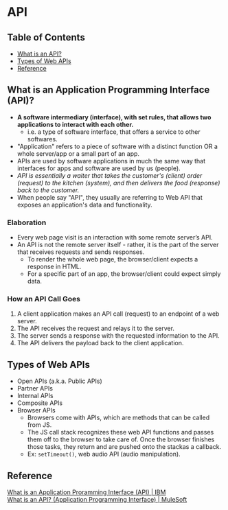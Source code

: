 # API

## Table of Contents
- [What is an API?](#what-is-an-api)
- [Types of Web APIs](#types-of-web-apis)
- [Reference](#reference)

## What is an Application Programming Interface (API)?
- **A software intermediary (interface), with set rules, that allows two applications to interact with each other.**
  - i.e. a type of software interface, that offers a service to other softwares.
- "Application" refers to a piece of software with a distinct function OR a whole server/app or a small part of an app.
- APIs are used by software applications in much the same way that interfaces for apps and software are used by us (people).
- *API is essentially a waiter that takes the customer's (client) order (request) to the kitchen (system), and then delivers the food (response) back to the customer.*
- When people say "API", they usually are referring to Web API that exposes an application's data and functionality.
### Elaboration
- Every web page visit is an interaction with some remote server’s API.
- An API is not the remote server itself - rather, it is the part of the server that receives requests and sends responses.
  - To render the whole web page, the browser/client expects a response in HTML.
  - For a specific part of an app, the browser/client could expect simply data.
### How an API Call Goes
1. A client application makes an API call (request) to an endpoint of a web server.
2. The API receives the request and relays it to the server.
3. The server sends a response with the requested information to the API.
4. The API delivers the payload back to the client application.

## Types of Web APIs
- Open APIs (a.k.a. Public APIs)
- Partner APIs
- Internal APIs
- Composite APIs
- Browser APIs
  - Browsers come with APIs, which are methods that can be called from JS.
  - The JS call stack recognizes these web API functions and passes them off to the browser to take care of. Once the browser finishes those tasks, they return and are pushed onto the stackas a callback.
  - Ex: `setTimeout()`, web audio API (audio manipulation).

## Reference
[What is an Application Proramming Interface (API) | IBM](https://www.ibm.com/cloud/learn/api)  
[What is an API? (Application Programming Interface) | MuleSoft](https://www.mulesoft.com/resources/api/what-is-an-api)  

